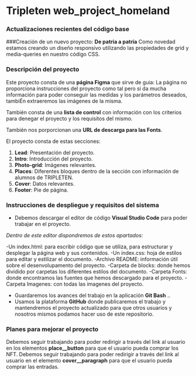 # Tripleten web_project_homeland
### Actualizaciones recientes del código base
###Creación de un nuevo proyecto: **De patria a patria**
Como novedad estamos creando un diseño responsivo utilizando las propiedades de grid y media-queries en nuestro código CSS.


### Descripción del proyecto
Este proyecto consta de una **página Figma** que sirve de guia:
La página no proporciona instrucciones del proyecto como tal pero si da mucha información para poder conseguir las medidas y los parámetros deseados, tambiÉn extraeremos las imágenes de la misma.

También consta de una **lista de control** con información con los criterios para denegar el proyecto y los requisitos del mismo.

También nos porporcionan una **URL de descarga para las Fonts**.



El proyecto consta de estas secciones:

1. **Lead**: Presentación del proyecto.
2. **Intro**: Introducción del proyecto.
3. **Photo-grid**: Imágenes relevantes.
4. **Places**: Diferentes bloques dentro de la sección con información de alumnos de TRIPLETEN.
5. **Cover**: Datos relevantes.
6. **Footer**: Pie de página.

### Instrucciones de despliegue y requisitos del sistema
- Debemos descargar el editor de código **Visual Studio Code** para poder trabajar en el proyecto. 

*Dentro de este editor dispondremos de estos apartados:*

-Un index.html: para escribir código que se utiliza, para estructurar y desplegar la página web y sus contenidos.
-Un index.css: hoja de estilos para editar y estilizar el documento.
-Archivo README: información útil sobre el desenvolupamento del proyecto.
-Carpeta de blocks: donde hemos dividido por carpetas los diferentes estilos del documento.
-Carpeta Fonts: donde encontramos las fuentes que hemos descargado para el proyecto.
-Carpeta Imagenes: con todas las imagenes del proyecto.


- Guardaremos los avances del trabajo en la aplicación **Git Bash** ..
- Usamos la plataforma **GitHub** donde publicaremos el trabajo y mantendremos el proyecto actualizado para que otros usuarios y nosotros mismos podamos hacer uso de este repositorio.

### Planes para mejorar el proyecto
Debemos seguir trabajando para poder redirigir a través del link al usuario en los elementos **place__button** para que el usuario pueda comprar los NFT.
Debemos seguir trabajando para poder redirigir a través del link al usuario en el elemento **cover__paragraph** para que el usuario pueda comprar las entradas.